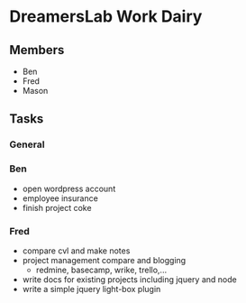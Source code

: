 # DreamersLab Work Dairy

## Members
- Ben
- Fred
- Mason



## Tasks

### General

### Ben
- open wordpress account
- employee insurance
- finish project coke

### Fred
- compare cvl and make notes
- project management compare and blogging
  - redmine, basecamp, wrike, trello,...
- write docs for existing projects including jquery and node
- write a simple jquery light-box plugin
